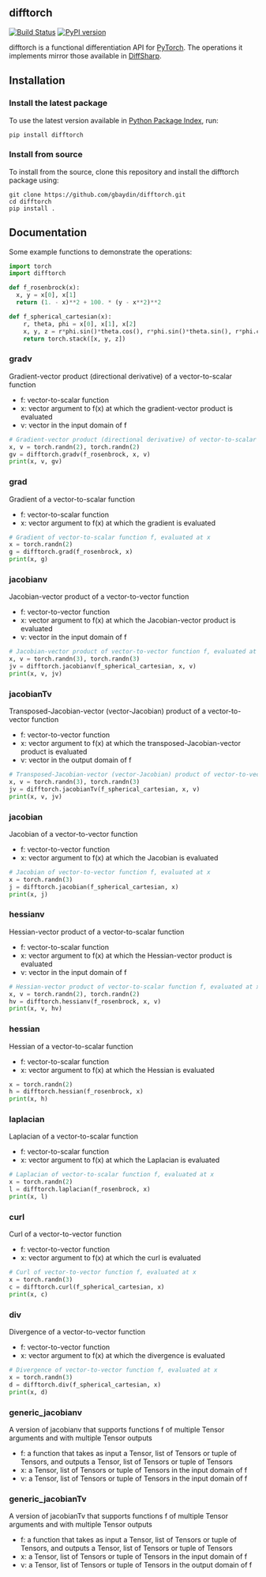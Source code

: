 ## difftorch
[![Build Status](https://travis-ci.org/gbaydin/difftorch.svg?branch=master)](https://travis-ci.org/gbaydin/difftorch)
[![PyPI version](https://badge.fury.io/py/difftorch.svg)](https://badge.fury.io/py/difftorch)

difftorch is a functional differentiation API for [PyTorch](https://pytorch.org/). The operations it implements mirror those available in [DiffSharp](https://github.com/DiffSharp/DiffSharp).


## Installation

### Install the latest package
To use the latest version available in [Python Package
Index](https://pypi.org/project/difftorch/), run:

```
pip install difftorch
```

### Install from source
To install from the source, clone this repository and install the difftorch package using:

```
git clone https://github.com/gbaydin/difftorch.git
cd difftorch
pip install .
```

## Documentation

Some example functions to demonstrate the operations:
```python
import torch
import difftorch

def f_rosenbrock(x):
  x, y = x[0], x[1]
  return (1. - x)**2 + 100. * (y - x**2)**2

def f_spherical_cartesian(x):
    r, theta, phi = x[0], x[1], x[2]
    x, y, z = r*phi.sin()*theta.cos(), r*phi.sin()*theta.sin(), r*phi.cos()
    return torch.stack([x, y, z])
```

### gradv
Gradient-vector product (directional derivative) of a vector-to-scalar function
- f: vector-to-scalar function
- x: vector argument to f(x) at which the gradient-vector product is evaluated
- v: vector in the input domain of f

```python
# Gradient-vector product (directional derivative) of vector-to-scalar function f, evaluated at x, with vector v
x, v = torch.randn(2), torch.randn(2)
gv = difftorch.gradv(f_rosenbrock, x, v)
print(x, v, gv)
```

### grad
Gradient of a vector-to-scalar function
- f: vector-to-scalar function
- x: vector argument to f(x) at which the gradient is evaluated

```python
# Gradient of vector-to-scalar function f, evaluated at x
x = torch.randn(2)
g = difftorch.grad(f_rosenbrock, x)
print(x, g)
```

### jacobianv
Jacobian-vector product of a vector-to-vector function
- f: vector-to-vector function
- x: vector argument to f(x) at which the Jacobian-vector product is evaluated
- v: vector in the input domain of f
```python
# Jacobian-vector product of vector-to-vector function f, evaluated at x, with vector v
x, v = torch.randn(3), torch.randn(3)
jv = difftorch.jacobianv(f_spherical_cartesian, x, v)
print(x, v, jv)
```

### jacobianTv
Transposed-Jacobian-vector (vector-Jacobian) product of a vector-to-vector function
- f: vector-to-vector function
- x: vector argument to f(x) at which the transposed-Jacobian-vector product is evaluated
- v: vector in the output domain of f
```python
# Transposed-Jacobian-vector (vector-Jacobian) product of vector-to-vector function f, evaluated at x, with vector v
x, v = torch.randn(3), torch.randn(3)
jv = difftorch.jacobianTv(f_spherical_cartesian, x, v)
print(x, v, jv)
```

### jacobian
Jacobian of a vector-to-vector function
- f: vector-to-vector function
- x: vector argument to f(x) at which the Jacobian is evaluated
```python
# Jacobian of vector-to-vector function f, evaluated at x
x = torch.randn(3)
j = difftorch.jacobian(f_spherical_cartesian, x)
print(x, j)
```

### hessianv
Hessian-vector product of a vector-to-scalar function
- f: vector-to-scalar function
- x: vector argument to f(x) at which the Hessian-vector product is evaluated
- v: vector in the input domain of f
```python
# Hessian-vector product of vector-to-scalar function f, evaluated at x, with vector v
x, v = torch.randn(2), torch.randn(2)
hv = difftorch.hessianv(f_rosenbrock, x, v)
print(x, v, hv)
```

### hessian
Hessian of a vector-to-scalar function
- f: vector-to-scalar function
- x: vector argument to f(x) at which the Hessian is evaluated
```python
x = torch.randn(2)
h = difftorch.hessian(f_rosenbrock, x)
print(x, h)
```

### laplacian
Laplacian of a vector-to-scalar function
- f: vector-to-scalar function
- x: vector argument to f(x) at which the Laplacian is evaluated
```python
# Laplacian of vector-to-scalar function f, evaluated at x
x = torch.randn(2)
l = difftorch.laplacian(f_rosenbrock, x)
print(x, l)
```

### curl
Curl of a vector-to-vector function
- f: vector-to-vector function
- x: vector argument to f(x) at which the curl is evaluated
```python
# Curl of vector-to-vector function f, evaluated at x
x = torch.randn(3)
c = difftorch.curl(f_spherical_cartesian, x)
print(x, c)
```

### div
Divergence of a vector-to-vector function
- f: vector-to-vector function
- x: vector argument to f(x) at which the divergence is evaluated
```python
# Divergence of vector-to-vector function f, evaluated at x
x = torch.randn(3)
d = difftorch.div(f_spherical_cartesian, x)
print(x, d)
```

### generic_jacobianv
A version of jacobianv that supports functions f of multiple Tensor arguments and with multiple Tensor outputs
- f: a function that takes as input a Tensor, list of Tensors or tuple of Tensors, and outputs a Tensor, list of Tensors or tuple of Tensors
- x: a Tensor, list of Tensors or tuple of Tensors in the input domain of f
- v: a Tensor, list of Tensors or tuple of Tensors in the input domain of f

### generic_jacobianTv
A version of jacobianTv that supports functions f of multiple Tensor arguments and with multiple Tensor outputs
- f: a function that takes as input a Tensor, list of Tensors or tuple of Tensors, and outputs a Tensor, list of Tensors or tuple of Tensors
- x: a Tensor, list of Tensors or tuple of Tensors in the input domain of f
- v: a Tensor, list of Tensors or tuple of Tensors in the output domain of f

